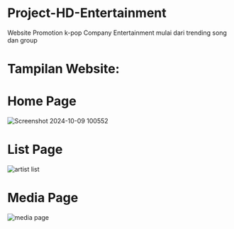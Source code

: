 # Project-HD-Entertainment
Website Promotion k-pop Company Entertainment mulai dari trending song dan group

# Tampilan Website:

# Home Page
![Screenshot 2024-10-09 100552](https://github.com/user-attachments/assets/5e9ca4d2-3dcf-4300-8d81-1d57d061b830)

# List Page
![artist list](https://github.com/user-attachments/assets/d4b07290-1f62-470c-8362-509feea91e45)

# Media Page
![media page](https://github.com/user-attachments/assets/ca63175f-083a-4f70-b900-8ac36179d068)
